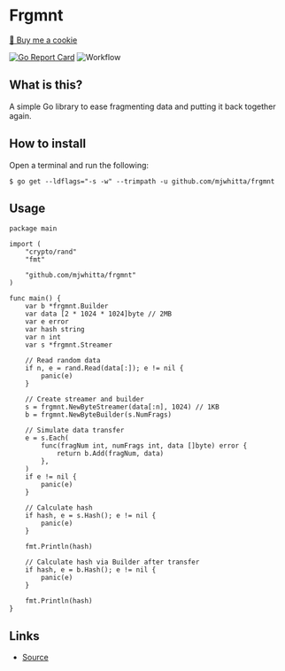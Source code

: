 # Frgmnt

<a href="https://www.buymeacoffee.com/mjwhitta">🍪 Buy me a cookie</a>

[![Go Report Card](https://goreportcard.com/badge/github.com/mjwhitta/frgmnt)](https://goreportcard.com/report/github.com/mjwhitta/frgmnt)
![Workflow](https://github.com/mjwhitta/frgmnt/actions/workflows/ci.yaml/badge.svg?event=push)

## What is this?

A simple Go library to ease fragmenting data and putting it back
together again.

## How to install

Open a terminal and run the following:

```
$ go get --ldflags="-s -w" --trimpath -u github.com/mjwhitta/frgmnt
```

## Usage

```
package main

import (
    "crypto/rand"
    "fmt"

    "github.com/mjwhitta/frgmnt"
)

func main() {
    var b *frgmnt.Builder
    var data [2 * 1024 * 1024]byte // 2MB
    var e error
    var hash string
    var n int
    var s *frgmnt.Streamer

    // Read random data
    if n, e = rand.Read(data[:]); e != nil {
        panic(e)
    }

    // Create streamer and builder
    s = frgmnt.NewByteStreamer(data[:n], 1024) // 1KB
    b = frgmnt.NewByteBuilder(s.NumFrags)

    // Simulate data transfer
    e = s.Each(
        func(fragNum int, numFrags int, data []byte) error {
            return b.Add(fragNum, data)
        },
    )
    if e != nil {
        panic(e)
    }

    // Calculate hash
    if hash, e = s.Hash(); e != nil {
        panic(e)
    }

    fmt.Println(hash)

    // Calculate hash via Builder after transfer
    if hash, e = b.Hash(); e != nil {
        panic(e)
    }

    fmt.Println(hash)
}
```

## Links

- [Source](https://github.com/mjwhitta/frgmnt)
